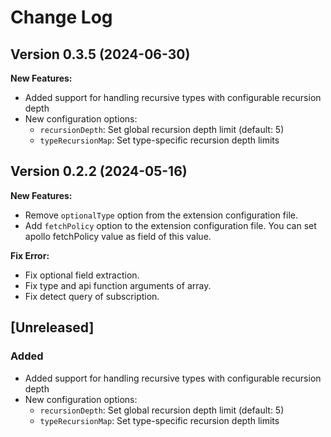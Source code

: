 # Change Log

## Version 0.3.5 (2024-06-30)

**New Features:**
- Added support for handling recursive types with configurable recursion depth
- New configuration options:
  - `recursionDepth`: Set global recursion depth limit (default: 5)
  - `typeRecursionMap`: Set type-specific recursion depth limits

## Version 0.2.2 (2024-05-16)

**New Features:**

* Remove `optionalType` option from the extension configuration file.
* Add `fetchPolicy` option to the extension configuration file. You can set apollo fetchPolicy value as field of this value.

**Fix Error:**

* Fix optional field extraction.
* Fix type and api function arguments of array.
* Fix detect query of subscription.

## [Unreleased]

### Added
- Added support for handling recursive types with configurable recursion depth
- New configuration options:
  - `recursionDepth`: Set global recursion depth limit (default: 5)
  - `typeRecursionMap`: Set type-specific recursion depth limits
